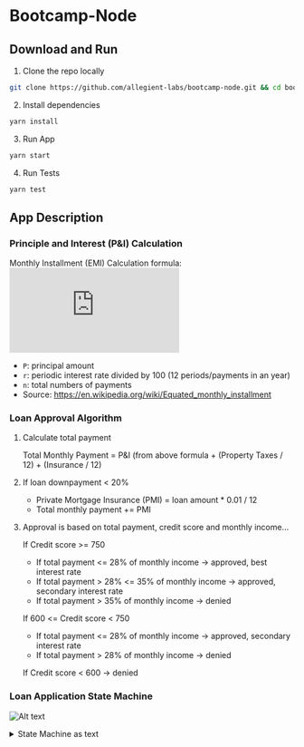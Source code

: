# Bootcamp-Node

## Download and Run

1. Clone the repo locally

```bash
git clone https://github.com/allegient-labs/bootcamp-node.git && cd bootcamp-node
```

2. Install dependencies

```bash
yarn install
```

3. Run App

```bash
yarn start
```

4. Run Tests

```bash
yarn test
```

## App Description

### Principle and Interest (P&I) Calculation
 Monthly Installment (EMI) Calculation formula: ![A ,=,P\cdot\frac{r(1 + r)^n}{(1 + r)^n - 1}](https://latex.codecogs.com/svg.latex?EMI%20%5C%2C%3D%5C%2CP%5Ccdot%5Cfrac%7Br%281%20%2B%20r%29%5En%7D%7B%281%20%2B%20r%29%5En%20-%201%7D)

  * `P`: principal amount
  * `r`: periodic interest rate divided by 100 (12 periods/payments in an year)
  * `n`: total numbers of payments
  * Source: https://en.wikipedia.org/wiki/Equated_monthly_installment

### Loan Approval Algorithm

1. Calculate total payment

   Total Monthly Payment = P&I (from above formula + (Property Taxes / 12) + (Insurance / 12)

2. If loan downpayment < 20%

   * Private Mortgage Insurance (PMI) = loan amount * 0.01 / 12
   * Total monthly payment += PMI

3. Approval is based on total payment, credit score and monthly income...

   If Credit score >= 750

      * If total payment <= 28% of monthly income -> approved, best interest rate
      * If total payment > 28% <= 35% of monthly income -> approved, secondary interest rate
      * If total payment > 35% of monthly income -> denied

   If  600 <= Credit score < 750

      * If total payment <= 28% of monthly income -> approved, secondary interest rate
      * If total payment  > 28% of monthly income -> denied

   If Credit score < 600 -> denied
   

### Loan Application State Machine

  ![Alt text](https://g.gravizo.com/svg?digraph%20G%20%7Baize%20%3D%224%2C4%22%3Bloan_application%20%5Bshape%3Dbox%5D%3Bloan_application%20-%3E%20unsaved%20%5Bweight%3D8%2C%20label%3D%22%20user%20landed%20on%20homepage%22%5D%3Bunsaved%20-%3E%20unverified%20%5Blabel%3D%22%20user%20entered%20name%2C%20email%22%5D%3Bunverified%20-%3E%20in_progress%20%5Blabel%3D%22%20user%20clicked%20email%20link%22%5D%3Bin_progress%20-%3E%20in_review%20%5Blabel%3D%22%20application%20sent%20to%20underwriter%22%5D%3Bin_review%20-%3E%20%7Brejected%2C%20approved%7D%3Brejected%20-%3E%20in_progress%3Bapproved%20-%3E%20paid%20%5Blabel%3D%22%20loan%20amount%20is%20paid%20to%20user%22%5D%3B%7D)

<details><summary>State Machine as text</summary>
![Alt text](https://g.gravizo.com/svg?
digraph G {
aize ="4,4";
loan_application [shape=box];
loan_application -> unsaved [weight=8, label=" user landed on homepage"];
unsaved -> unverified [label=" user entered name, email"];
unverified -> in_progress [label=" user clicked email link"];
in_progress -> in_review [label=" application sent to underwriter"];
in_review -> {rejected, approved};
rejected -> in_progress;
approved -> paid [label=" loan amount is paid to user"];
})
</details>

